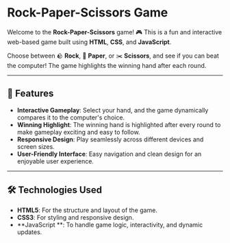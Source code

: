 # Rock-Paper-Scissors Game

Welcome to the **Rock-Paper-Scissors** game! 🎮 This is a fun and interactive web-based game built using **HTML**, **CSS**, and **JavaScript**. 

Choose between 🪨 **Rock**, 📄 **Paper**, or ✂️ **Scissors**, and see if you can beat the computer! The game highlights the winning hand after each round.

---

## 🚀 Features

- **Interactive Gameplay**: Select your hand, and the game dynamically compares it to the computer's choice.
- **Winning Highlight**: The winning hand is highlighted after every round to make gameplay exciting and easy to follow.
- **Responsive Design**: Play seamlessly across different devices and screen sizes.
- **User-Friendly Interface**: Easy navigation and clean design for an enjoyable user experience.

---

## 🛠️ Technologies Used

- **HTML5**: For the structure and layout of the game.
- **CSS3**: For styling and responsive design.
- **JavaScript **: To handle game logic, interactivity, and dynamic updates.
